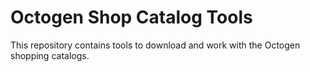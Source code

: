 # Octogen Shop Catalog Tools

This repository contains tools to download and work with the Octogen shopping catalogs.
